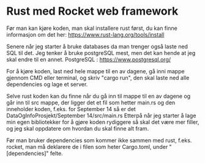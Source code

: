 # Rust med Rocket web framework

Før man kan kjøre koden, man skal installere rust først, du kan finne informasjon om det her: https://www.rust-lang.org/tools/install

Senere når jeg starter å bruke databases da man trenger også laste ned SQL til det. Jeg tenker å bruke postgreSQL mest, men det kan hende at jeg skal endre til en annet.
PostgreSQL : https://www.postgresql.org/

For å kjøre koden, last ned hele mappe til en av dagene, gå inni mappe gjennom CMD eller terminal, og skriv "cargo run", den skal laste ned alle dependencies og lage et server.

Selve rust koden kan du finne når du gå inn til mappe til en av dagene og går inn til src mappe, der ligger det et fil som hetter main.rs og den inneholder koden, f.eks. for September 14 så er det DataOgInfoProsjekt/September 14/src/main.rs
Etterpå når jeg starter å lage min egen bibliotekker for å gjøre koden rydiggere så skal det være mer filler, og jeg skal oppdatere om hvordan du skal finne alt fram.

Før man bruker dependencies som kommer ikke sammen med rust, f.eks. rocket, man må deklarere de i filen som heter Cargo.toml, under "[dependencies]" felte.
